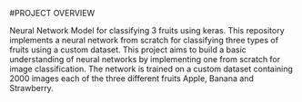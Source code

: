 #PROJECT OVERVIEW

Neural Network Model for classifying 3 fruits using keras.
This repository implements a neural network from scratch for classifying three types of fruits using a custom dataset.
This project aims to build a basic understanding of neural networks by implementing one from scratch for image classification. 
The network is trained on a custom dataset containing 2000 images each of the three different fruits Apple, Banana and Strawberry.
